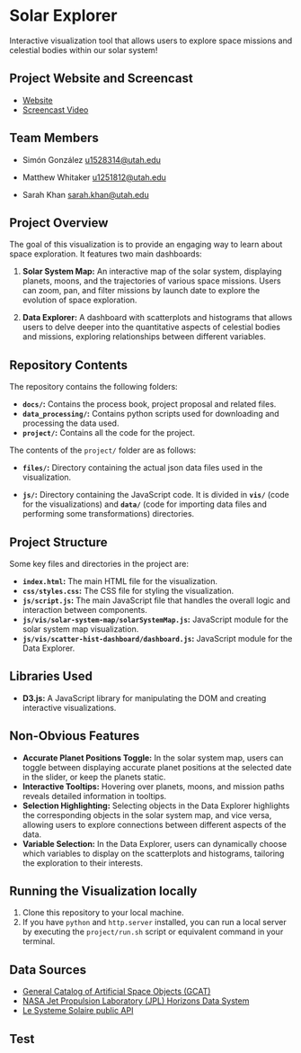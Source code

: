 # Solar Explorer

Interactive visualization tool that allows users to explore space missions and celestial bodies within our solar system!

## Project Website and Screencast

*   [Website](https://dataviscourse2024.github.io/group-project-astronomy-visualization-2/)
*   [Screencast Video](https://www.youtube.com/watch?v=8MEvtGncpBU)

## Team Members

- Simón González u1528314@utah.edu

- Matthew Whitaker u1251812@utah.edu

- Sarah Khan sarah.khan@utah.edu


## Project Overview

The goal of this visualization is to provide an engaging way to learn about space exploration. It features two main dashboards:

1.  **Solar System Map:** An interactive map of the solar system, displaying planets, moons, and the trajectories of various space missions. Users can zoom, pan, and filter missions by launch date to explore the evolution of space exploration.

2.  **Data Explorer:** A dashboard with scatterplots and histograms that allows users to delve deeper into the quantitative aspects of celestial bodies and missions, exploring relationships between different variables.

## Repository Contents

The repository contains the following folders:
*  **`docs/`:**  Contains the process book, project proposal and related files.
*   **`data_processing/`:**  Contains python scripts used for downloading and processing the data used.
*  **`project/`:**  Contains all the code for the project.

The contents of the `project/` folder are as follows:

*   **`files/`:** Directory containing the actual json data files used in the visualization.

*  **`js/`:** Directory containing the JavaScript code. It is divided in **`vis/`** (code for the visualizations) and **`data/`** (code for importing data files and performing some transformations) directories.

## Project Structure

Some key files and directories in the project are:

*   **`index.html`:** The main HTML file for the visualization.
*   **`css/styles.css`:** The CSS file for styling the visualization.
*   **`js/script.js`:** The main JavaScript file that handles the overall logic and interaction between components.
*   **`js/vis/solar-system-map/solarSystemMap.js`:**  JavaScript module for the solar system map visualization.
*   **`js/vis/scatter-hist-dashboard/dashboard.js`:** JavaScript module for the Data Explorer.

## Libraries Used

*   **D3.js:**  A JavaScript library for manipulating the DOM and creating interactive visualizations.

## Non-Obvious Features

*   **Accurate Planet Positions Toggle:**  In the solar system map, users can toggle between displaying accurate planet positions at the selected date in the slider, or keep the planets static. 
*   **Interactive Tooltips:** Hovering over planets, moons, and mission paths reveals detailed information in tooltips.
*   **Selection Highlighting:** Selecting objects in the Data Explorer highlights the corresponding objects in the solar system map, and vice versa, allowing users to explore connections between different aspects of the data.
*   **Variable Selection:** In the Data Explorer, users can dynamically choose which variables to display on the scatterplots and histograms, tailoring the exploration to their interests.

## Running the Visualization locally

1.  Clone this repository to your local machine.
2.  If you have `python` and `http.server` installed, you can run a local server by executing the `project/run.sh` script or equivalent command in your terminal.

## Data Sources

*   [General Catalog of Artificial Space Objects (GCAT)](https://planet4589.org/space/gcat/index.html)
*   [NASA Jet Propulsion Laboratory (JPL) Horizons Data System](https://ssd.jpl.nasa.gov/horizons/)
*  [Le Systeme Solaire public API](https://api.le-systeme-solaire.net/rest/bodies/)


## Test

